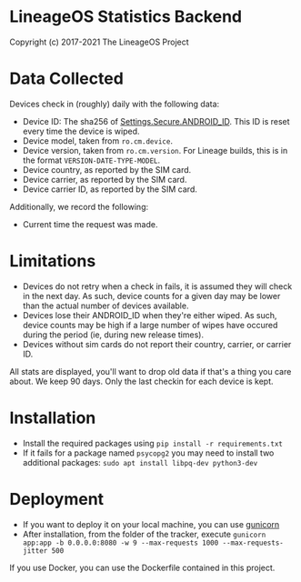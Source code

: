 LineageOS Statistics Backend
=======================
Copyright (c) 2017-2021 The LineageOS Project<br>


Data Collected
=======================

Devices check in (roughly) daily with the following data:

* Device ID: The sha256 of [Settings.Secure.ANDROID_ID](https://developer.android.com/reference/android/provider/Settings.Secure.html#ANDROID_ID). This ID is reset every time the device is wiped.
* Device model, taken from `ro.cm.device`.
* Device version, taken from `ro.cm.version`. For Lineage builds, this is in the format `VERSION-DATE-TYPE-MODEL`.
* Device country, as reported by the SIM card.
* Device carrier, as reported by the SIM card.
* Device carrier ID, as reported by the SIM card.

Additionally, we record the following:

* Current time the request was made.


Limitations
=======================

* Devices do not retry when a check in fails, it is assumed they will check in the next day. As such, device counts for a given day may be lower than the actual number of devices available.
* Devices lose their ANDROID_ID when they're either wiped. As such, device counts may be high if a large number of wipes have occured during the period (ie, during new release times).
* Devices without sim cards do not report their country, carrier, or carrier ID.

All stats are displayed, you'll want to drop old data if that's a thing you care about. We keep 90 days. Only the last checkin for each device is kept.


Installation
=======================

* Install the required packages using `pip install -r requirements.txt`
* If it fails for a package named `psycopg2` you may need to install two additional packages:
  `sudo apt install libpq-dev python3-dev`


Deployment
=======================

* If you want to deploy it on your local machine, you can use [gunicorn](https://gunicorn.org/#quickstart)
* After installation, from the folder of the tracker, execute `gunicorn app:app -b 0.0.0.0:8080 -w 9 --max-requests 1000 --max-requests-jitter 500`

If you use Docker, you can use the Dockerfile contained in this project.
